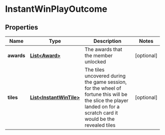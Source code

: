 

# InstantWinPlayOutcome


## Properties

Name | Type | Description | Notes
------------ | ------------- | ------------- | -------------
**awards** | [**List&lt;Award&gt;**](Award.md) | The awards that the member unlocked |  [optional]
**tiles** | [**List&lt;InstantWinTile&gt;**](InstantWinTile.md) | The tiles uncovered during the game session, for the wheel of fortune this will be the slice the player landed on for a scratch card it would be the revealed tiles |  [optional]



